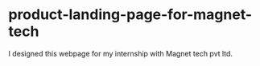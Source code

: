 # product-landing-page-for-magnet-tech
I designed this webpage for my internship with Magnet tech pvt ltd.
